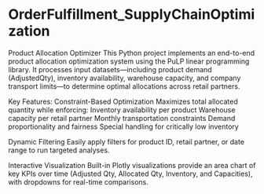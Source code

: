 # OrderFulfillment_SupplyChainOptimization

Product Allocation Optimizer
This Python project implements an end-to-end product allocation optimization system using the PuLP linear programming library. It processes input datasets—including product demand (AdjustedQty), inventory availability, warehouse capacity, and company transport limits—to determine optimal allocations across retail partners.

Key Features:
Constraint-Based Optimization
Maximizes total allocated quantity while enforcing:
Inventory availability per product
Warehouse capacity per retail partner
Monthly transportation constraints
Demand proportionality and fairness
Special handling for critically low inventory

Dynamic Filtering
Easily apply filters for product ID, retail partner, or date range to run targeted analyses.

Interactive Visualization
Built-in Plotly visualizations provide an area chart of key KPIs over time (Adjusted Qty, Allocated Qty, Inventory, and Capacities), with dropdowns for real-time comparisons.
